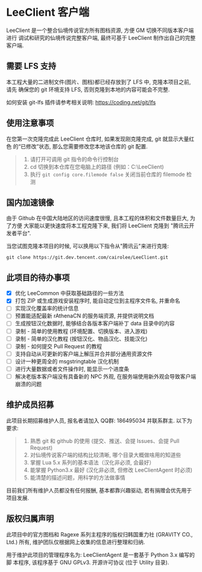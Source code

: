 LeeClient 客户端
======================

LeeClient 是一个整合仙境传说官方所有图档资源, 方便 GM 切换不同版本客户端进行
调试和研究的仙境传说完整客户端, 最终可基于 LeeClient 制作出自己的完整客户端.

需要 LFS 支持
----------------------

本工程大量的二进制文件(图片、图档)都已经存放到了 LFS 中, 克隆本项目之前, 请先
确保您的 git 环境支持 LFS, 否则克隆到本地的内容可能会不完整.

如何安装 git-lfs 插件请参考相关说明: https://coding.net/git/lfs

使用注意事项
----------------------

在您第一次克隆完成此 LeeClient 仓库时, 如果发现刚克隆完成, git 就显示大量红色
的“已修改”状态, 那么您需要修改您本地该仓库的 git 配置.

> 1. 请打开可调用 git 指令的命令行控制台
> 2. cd 切换到本仓库在您电脑上的路径 (例如：C:\LeeClient)
> 3. 执行 `git config core.filemode false` 关闭当前仓库的 filemode 检测

国内加速镜像
----------------------

由于 Github 在中国大陆地区的访问速度很慢, 且本工程的体积和文件数量巨大, 为了方便
大家能以更快速度将本工程克隆下来, 我们将 LeeClient 克隆到 "腾讯云开发者平台".

当您试图克隆本项目的时候, 可以换用以下指令从"腾讯云"来进行克隆:
```
git clone https://git.dev.tencent.com/cairolee/LeeClient.git
```

此项目的待办事项
----------------------

- [x] 优化 LeeCommon 中获取基础路径的一些方法
- [x] 打包 ZIP 或生成游戏安装程序时, 能自动定位到主程序文件名, 并重命名
- [ ] 实现汉化覆盖率的统计信息
- [ ] 预置能适配最新 rAthenaCN 的服务端资源, 并提供说明文档
- [ ] 生成按钮汉化数据时, 能够结合各版本客户端补丁 data 目录中的内容
- [ ] 录制 - 简单的使用教程 (环境配置、切换版本、进入游戏)
- [ ] 录制 - 简单的汉化教程 (按钮汉化、物品汉化、技能汉化)
- [ ] 录制 - 如何提交 Pull Request 的教程
- [ ] 支持自动从可更新的客户端上解压并合并部分通用资源文件
- [ ] 设计一种更周全的 msgstringtable 汉化机制
- [ ] 进行大量数据或者文件操作时, 能显示一个进度条
- [ ] 解决老版本客户端没有具备新的 NPC 外观, 在服务端使用新外观会导致客户端崩溃的问题

维护成员招募
----------------------

此项目长期招募维护人员, 报名者请加入 QQ群: 186495034 并联系群主. 以下为要求:

> 1. 熟悉 git 和 github 的使用 (提交、推送、会提 Issues、会提 Pull Request)
> 2. 对仙境传说客户端的结构比较清晰, 哪个目录大概做啥用的知道些
> 3. 掌握 Lua 5.x 系列的基本语法（汉化非必须, 会最好）
> 4. 能掌握 Python3.x 最好 (汉化非必须, 但修改 LeeClientAgent 时必须)
> 5. 能清楚的描述问题，用科学的方法做事情

目前我们所有维护人员都没有任何报酬, 基本都靠兴趣驱动, 若有捐赠会优先用于项目发展.

版权归属声明
----------------------

此项目中的官方图档和 Ragexe 系列主程序的版权归韩国重力社 (GRAVITY CO., Ltd.)
所有, 维护团队仅根据网上收集的信息进行整理和归纳.

用于维护此项目的管理程序名为: LeeClientAgent 是一套基于 Python 3.x 编写的脚
本程序, 该程序基于 GNU GPLv3. 开源许可协议 (位于 Utility 目录).
